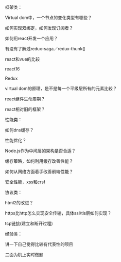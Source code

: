 

框架类：

Virtual dom中，一个节点的变化类型有哪些？

如何实现双绑定，如何发现订阅者？

如何用react开发一个应用？

有没有了解过redux-saga／redux-thunk()

react和vue的比较

react16

Redux

virtual dom的原理，是不是每一个平级层所有的元素比较？

react组件生命周期？

react相对旧的框架？



性能类：

如何dns缓存？

性能优化？

Node.js作为中间层的架构是否合适？

缓存策略，如何利用缓存改善性能？

如何从网络方面着手改善前端性能？

安全性能，xss和crsf



协议类：

html2的改进？

https比http怎么实现安全传输，具体ssl/tls层如何实现？

tcp链接(建立和断开过程)



经验类：

讲一下自己觉得比较有代表性的项目


二面为机上实时做题